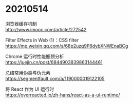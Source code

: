 # 20210514

浏览器缓存机制  
http://www.imooc.com/article/272542

Filter Effects in Web (1)：CSS filter  
https://mp.weixin.qq.com/s/68p2uzq9P6dybXNWEnaBCg

Chrome 运行时性能瓶颈分析  
https://juejin.cn/post/6844903839863144461

总结常用伪类与伪元素  
https://segmentfault.com/a/1190000019122105

将 React 作为 UI 运行时  
https://overreacted.io/zh-hans/react-as-a-ui-runtime/
